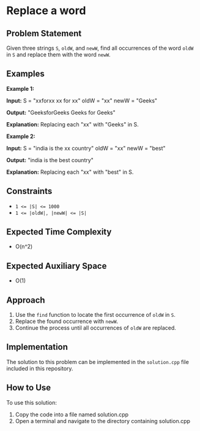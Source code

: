 # Replace a word

## Problem Statement

Given three strings `S`, `oldW`, and `newW`, find all occurrences of the word `oldW` in `S` and replace them with the word `newW`.

## Examples

**Example 1:**

**Input:**
S = "xxforxx xx for xx"
oldW = "xx"
newW = "Geeks"

**Output:**
"GeeksforGeeks Geeks for Geeks"

**Explanation:**
Replacing each "xx" with "Geeks" in S.

**Example 2:**

**Input:**
S = "india is the xx country"
oldW = "xx"
newW = "best"

**Output:**
"india is the best country"

**Explanation:**
Replacing each "xx" with "best" in S.

## Constraints

- `1 <= |S| <= 1000`
- `1 <= |oldW|, |newW| <= |S|`

## Expected Time Complexity

- O(n^2)

## Expected Auxiliary Space

- O(1)

## Approach

1. Use the `find` function to locate the first occurrence of `oldW` in `S`.
2. Replace the found occurrence with `newW`.
3. Continue the process until all occurrences of `oldW` are replaced.

## Implementation

The solution to this problem can be implemented in the `solution.cpp` file included in this repository.


## How to Use
To use this solution:

1. Copy the code into a file named solution.cpp
2. Open a terminal and navigate to the directory containing solution.cpp